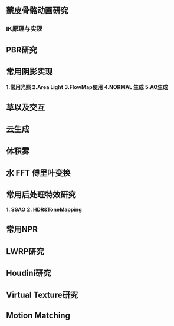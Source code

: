 ## 蒙皮骨骼动画研究
### IK原理与实现

## PBR研究

## 常用阴影实现
**1.常用光照**
**2.Area Light**
**3.FlowMap使用**
**4.NORMAL 生成**
**5.AO生成**

## 草以及交互

## 云生成

## 体积雾

## 水 FFT 傅里叶变换

## 常用后处理特效研究
**1. SSAO**
**2. HDR&ToneMapping**

## 常用NPR

## LWRP研究

## Houdini研究

## Virtual Texture研究

## Motion Matching
